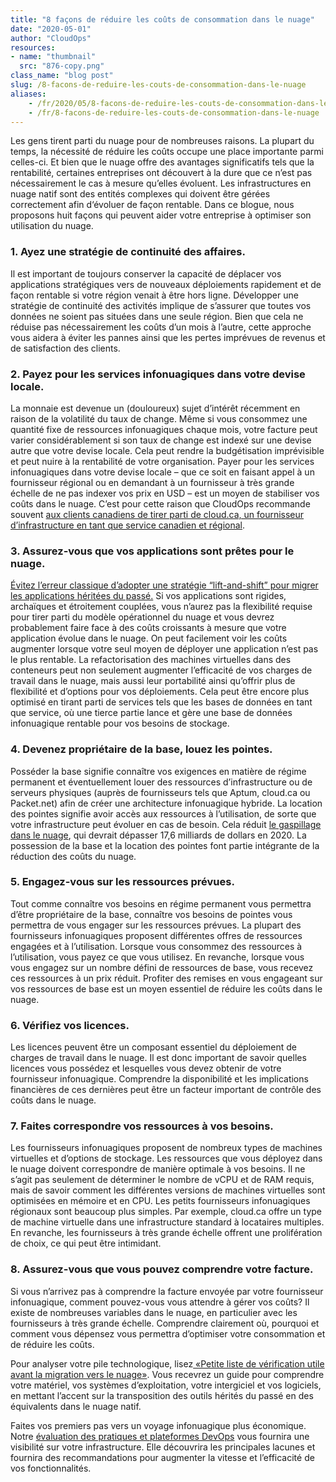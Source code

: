 ```yaml
---
title: "8 façons de réduire les coûts de consommation dans le nuage"
date: "2020-05-01"
author: "CloudOps"
resources:
- name: "thumbnail"
  src: "876-copy.png"
class_name: "blog post"
slug: /8-facons-de-reduire-les-couts-de-consommation-dans-le-nuage
aliases:
    - /fr/2020/05/8-facons-de-reduire-les-couts-de-consommation-dans-le-nuage/
    - /fr/8-facons-de-reduire-les-couts-de-consommation-dans-le-nuage
---
```


<p>Les gens tirent parti du nuage pour de nombreuses raisons. La plupart du temps, la nécessité de réduire les coûts occupe une place importante parmi celles-ci. Et bien que le nuage offre des avantages significatifs tels que la rentabilité, certaines entreprises ont découvert à la dure que ce n’est pas nécessairement le cas à mesure qu’elles évoluent. Les infrastructures en nuage natif sont des entités complexes qui doivent être gérées correctement afin d‘évoluer de façon rentable. Dans ce blogue, nous proposons huit façons qui peuvent aider votre entreprise à optimiser son utilisation du nuage.</p><h3><strong>1. Ayez une stratégie de continuité des affaires.</strong></h3><p>Il est important de toujours conserver la capacité de déplacer vos applications stratégiques vers de nouveaux déploiements rapidement et de façon rentable si votre région venait à être hors ligne. Développer une stratégie de continuité des activités implique de s’assurer que toutes vos données ne soient pas situées dans une seule région. Bien que cela ne réduise pas nécessairement les coûts d’un mois à l’autre, cette approche vous aidera à éviter les pannes ainsi que les pertes imprévues de revenus et de satisfaction des clients.</p><h3><strong>2. Payez pour les services infonuagiques dans votre devise locale.</strong></h3><p>La monnaie est devenue un (douloureux) sujet d’intérêt récemment en raison de la volatilité du taux de change. Même si vous consommez une quantité fixe de ressources infonuagiques chaque mois, votre facture peut varier considérablement si son taux de change est indexé sur une devise autre que votre devise locale. Cela peut rendre la budgétisation imprévisible et peut nuire à la rentabilité de votre organisation. Payer pour les services infonuagiques dans votre devise locale – que ce soit en faisant appel à un fournisseur régional ou en demandant à un fournisseur à très grande échelle de ne pas indexer vos prix en USD – est un moyen de stabiliser vos coûts dans le nuage. C’est pour cette raison que CloudOps recommande souvent <a href="https://cloud.ca/">aux clients canadiens de tirer parti de cloud.ca, un fournisseur d’infrastructure en tant que service canadien et régional</a>.</p><h3><strong>3. Assurez-vous que vos applications sont prêtes pour le nuage.</strong></h3><p><a href="https://www.cloudops.com/fr/2018/08/comment-choisir-un-fournisseur-infonuagique-6-elements-sur-lesquels-se-concentrer-lors-de-la-migration-vers-un-nuage/">Évitez l’erreur classique d’adopter une stratégie “lift-and-shift” pour migrer les applications héritées du passé.</a> Si vos applications sont rigides, archaïques et étroitement couplées, vous n’aurez pas la flexibilité requise pour tirer parti du modèle opérationnel du nuage et vous devrez probablement faire face à des coûts croissants à mesure que votre application évolue dans le nuage. On peut facilement voir les coûts augmenter lorsque votre seul moyen de déployer une application n’est pas le plus rentable. La refactorisation des machines virtuelles dans des conteneurs peut non seulement augmenter l’efficacité de vos charges de travail dans le nuage, mais aussi leur portabilité ainsi qu’offrir plus de flexibilité et d’options pour vos déploiements. Cela peut être encore plus optimisé en tirant parti de services tels que les bases de données en tant que service, où une tierce partie lance et gère une base de données infonuagique rentable pour vos besoins de stockage.</p><h3><strong>4. Devenez propriétaire de la base, louez les pointes.</strong></h3><p>Posséder la base signifie connaître vos exigences en matière de régime permanent et éventuellement louer des ressources d’infrastructure ou de serveurs physiques (auprès de fournisseurs tels que Aptum, cloud.ca ou Packet.net) afin de créer une architecture infonuagique hybride. La location des pointes signifie avoir accès aux ressources à l’utilisation, de sorte que votre infrastructure peut évoluer en cas de besoin. Cela réduit <a href="https://devops.com/the-cloud-is-booming-but-so-is-cloud-waste/">le gaspillage dans le nuage</a>, qui devrait dépasser 17,6 milliards de dollars en 2020. La possession de la base et la location des pointes font partie intégrante de la réduction des coûts du nuage.</p><h3><strong>5. Engagez-vous sur les ressources prévues.</strong></h3><p>Tout comme connaître vos besoins en régime permanent vous permettra d’être propriétaire de la base, connaître vos besoins de pointes vous permettra de vous engager sur les ressources prévues. La plupart des fournisseurs infonuagiques proposent différentes offres de ressources engagées et à l’utilisation. Lorsque vous consommez des ressources à l’utilisation, vous payez ce que vous utilisez. En revanche, lorsque vous vous engagez sur un nombre défini de ressources de base, vous recevez ces ressources à un prix réduit. Profiter des remises en vous engageant sur vos ressources de base est un moyen essentiel de réduire les coûts dans le nuage.</p><h3><strong>6. Vérifiez vos licences.</strong></h3><p>Les licences peuvent être un composant essentiel du déploiement de charges de travail dans le nuage. Il est donc important de savoir quelles licences vous possédez et lesquelles vous devez obtenir de votre fournisseur infonuagique. Comprendre la disponibilité et les implications financières de ces dernières peut être un facteur important de contrôle des coûts dans le nuage.</p><h3><strong>7. Faites correspondre vos ressources à vos besoins.</strong></h3><p>Les fournisseurs infonuagiques proposent de nombreux types de machines virtuelles et d’options de stockage. Les ressources que vous déployez dans le nuage doivent correspondre de manière optimale à vos besoins. Il ne s’agit pas seulement de déterminer le nombre de vCPU et de RAM requis, mais de savoir comment les différentes versions de machines virtuelles sont optimisées en mémoire et en CPU. Les petits fournisseurs infonuagiques régionaux sont beaucoup plus simples. Par exemple, cloud.ca offre un type de machine virtuelle dans une infrastructure standard à locataires multiples. En revanche, les fournisseurs à très grande échelle offrent une prolifération de choix, ce qui peut être intimidant.</p><h3><strong>8. Assurez-vous que vous pouvez comprendre votre facture.</strong></h3><p>Si vous n’arrivez pas à comprendre la facture envoyée par votre fournisseur infonuagique, comment pouvez-vous vous attendre à gérer vos coûts? Il existe de nombreuses variables dans le nuage, en particulier avec les fournisseurs à très grande échelle. Comprendre clairement où, pourquoi et comment vous dépensez vous permettra d’optimiser votre consommation et de réduire les coûts.</p><p>Pour analyser votre pile technologique, lisez<a href="https://info.cloudops.com/petite-liste-de-verification-utile-avant-la-migration-vers-le-nuage"> «Petite liste de vérification utile avant la migration vers le nuage»</a>. Vous recevrez un guide pour comprendre votre matériel, vos systèmes d’exploitation, votre intergiciel et vos logiciels, en mettant l’accent sur la transposition des outils hérités du passé en des équivalents dans le nuage natif.</p><p>Faites vos premiers pas vers un voyage infonuagique plus économique. Notre <a href="https://www.cloudops.com/fr/evaluation-des-pratiques-et-plateformes-devops/">évaluation des pratiques et plateformes DevOps</a> vous fournira une visibilité sur votre infrastructure. Elle découvrira les principales lacunes et fournira des recommandations pour augmenter la vitesse et l’efficacité de vos fonctionnalités.&nbsp;</p>
